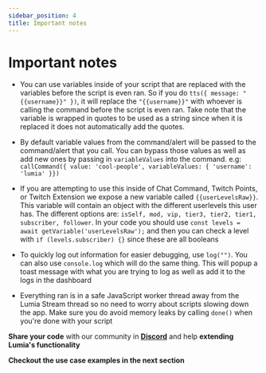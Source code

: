 ```yaml
---
sidebar_position: 4
title: Important notes
---
```


# Important notes

- You can use variables inside of your script that are replaced with the variables before the script is even ran. So if you do `tts({ message: "{{username}}" })`, it will replace the `"{{username}}"` with whoever is calling the command before the script is even ran. Take note that the variable is wrapped in quotes to be used as a string since when it is replaced it does not automatically add the quotes.

- By default variable values from the command/alert will be passed to the command/alert that you call. You can bypass those values as well as add new ones by passing in `variableValues` into the command. e.g: `callCommand({ value: 'cool-people', variableValues: { 'username': 'lumia' }})`

- If you are attempting to use this inside of Chat Command, Twitch Points, or Twitch Extension we expose a new variable called `{{userLevelsRaw}}`. This variable will contain an object with the different userlevels this user has.
  The different options are: `isSelf, mod, vip, tier3, tier2, tier1, subscriber, follower`.
  In your code you should use `const levels = await getVariable('userLevelsRaw');` and then you can check a level with `if (levels.subscriber) {}` since these are all booleans

- To quickly log out information for easier debugging, use `log("")`. You can also use `console.log` which will do the same thing. This will popup a toast message with what you are trying to log as well as add it to the logs in the dashboard

- Everything ran is in a safe JavaScript worker thread away from the Lumia Stream thread so no need to worry about scripts slowing down the app. Make sure you do avoid memory leaks by calling `done()` when you're done with your script

**Share your code** with our community in [**Discord**](https://discord.gg/R8rCaKb) and help **extending Lumia's functionality**

**Checkout the use case examples in the next section**

